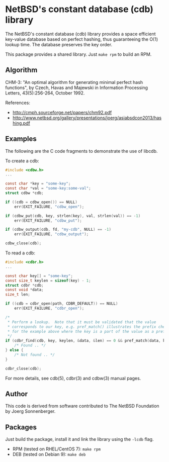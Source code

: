 # NetBSD's constant database (cdb) library #

The NetBSD's constant database (cdb) library provides a space efficient
key-value database based on perfect hashing, thus guaranteeing the O(1)
lookup time.  The database preserves the key order.

This package provides a shared library.  Just `make rpm` to build an RPM.

## Algorithm ##

CHM-3: "An optimal algorithm for generating minimal perfect hash functions",
by Czech, Havas and Majewski in Information Processing Letters, 43(5):256-264, October 1992.

References:
- http://cmph.sourceforge.net/papers/chm92.pdf
- http://www.netbsd.org/gallery/presentations/joerg/asiabsdcon2013/hashing.pdf

## Examples ##

The following are the C code fragments to demonstrate the use of libcdb.

To create a cdb:

```c
#include <cdbw.h>
...

const char *key = "some-key";
const char *val = "some-key:some-val";
struct cdbw *cdb;

if ((cdb = cdbw_open()) == NULL)
	err(EXIT_FAILURE, "cdbw_open");

if (cdbw_put(cdb, key, strlen(key), val, strlen(val)) == -1)
	err(EXIT_FAILURE, "cdbw_put");

if (cdbw_output(cdb, fd, "my-cdb", NULL) == -1)
	err(EXIT_FAILURE, "cdbw_output");

cdbw_close(cdb);
```

To read a cdb:

```c
#include <cdbr.h>
...

const char key[] = "some-key";
const size_t keylen = sizeof(key) - 1;
struct cdbr *cdb;
const void *data;
size_t len;

if ((cdb = cdbr_open(path, CDBR_DEFAULT)) == NULL)
	err(EXIT_FAILURE, "cdbr_open");

/*
 * Perform a lookup.  Note that it must be validated that the value
 * corresponds to our key, e.g. pref_match() illustrates the prefix check
 * for the example above where the key is a part of the value as a prefix.
 */
if (cdbr_find(cdb, key, keylen, &data, &len) == 0 && pref_match(data, key)) {
	/* Found .. */
} else {
	/* Not found .. */
}

cdbr_close(cdb);
```

For more details, see cdb(5), cdbr(3) and cdbw(3) manual pages.

## Author ##

This code is derived from software contributed to The NetBSD Foundation
by Joerg Sonnenberger.

## Packages

Just build the package, install it and link the library using the
`-lcdb` flag.
* RPM (tested on RHEL/CentOS 7): `make rpm`
* DEB (tested on Debian 9): `make deb`
